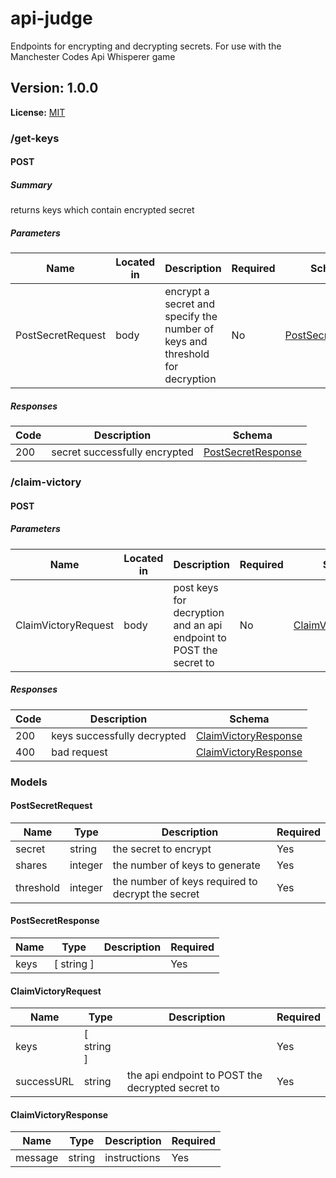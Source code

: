 # api-judge
Endpoints for encrypting and decrypting secrets. For use with the Manchester Codes Api Whisperer game

## Version: 1.0.0

**License:** [MIT](https://opensource.org/licenses/MIT)

### /get-keys

#### POST
##### Summary

returns keys which contain encrypted secret

##### Parameters

| Name | Located in | Description | Required | Schema |
| ---- | ---------- | ----------- | -------- | ---- |
| PostSecretRequest | body | encrypt a secret and specify the number of keys and threshold for decryption | No | [PostSecretRequest](#postsecretrequest) |

##### Responses

| Code | Description | Schema |
| ---- | ----------- | ------ |
| 200 | secret successfully encrypted | [PostSecretResponse](#postsecretresponse) |

### /claim-victory

#### POST
##### Parameters

| Name | Located in | Description | Required | Schema |
| ---- | ---------- | ----------- | -------- | ---- |
| ClaimVictoryRequest | body | post keys for decryption and an api endpoint to POST the secret to | No | [ClaimVictoryRequest](#claimvictoryrequest) |

##### Responses

| Code | Description | Schema |
| ---- | ----------- | ------ |
| 200 | keys successfully decrypted | [ClaimVictoryResponse](#claimvictoryresponse) |
| 400 | bad request | [ClaimVictoryResponse](#claimvictoryresponse) |

### Models

#### PostSecretRequest

| Name | Type | Description | Required |
| ---- | ---- | ----------- | -------- |
| secret | string | the secret to encrypt | Yes |
| shares | integer | the number of keys to generate | Yes |
| threshold | integer | the number of keys required to decrypt the secret | Yes |

#### PostSecretResponse

| Name | Type | Description | Required |
| ---- | ---- | ----------- | -------- |
| keys | [ string ] |  | Yes |

#### ClaimVictoryRequest

| Name | Type | Description | Required |
| ---- | ---- | ----------- | -------- |
| keys | [ string ] |  | Yes |
| successURL | string | the api endpoint to POST the decrypted secret to | Yes |

#### ClaimVictoryResponse

| Name | Type | Description | Required |
| ---- | ---- | ----------- | -------- |
| message | string | instructions | Yes |
